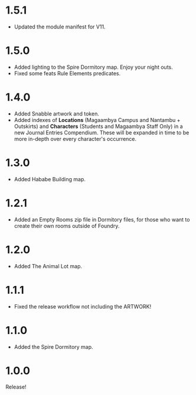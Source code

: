 # 1.5.1
- Updated the module manifest for V11.

# 1.5.0
- Added lighting to the Spire Dormitory map. Enjoy your night outs.
- Fixed some feats Rule Elements predicates.

# 1.4.0
- Added Snabble artwork and token.
- Added indexes of **Locations** (Magaambya Campus and Nantambu + Outskirts) and **Characters** (Students and Magaambya Staff Only) in a new Journal Entries Compendium. These will be expanded in time to be more in-depth over every character's occurrence.

# 1.3.0
- Added Hababe Building map.

# 1.2.1
- Added an Empty Rooms zip file in Dormitory files, for those who want to create their own rooms outside of Foundry.

# 1.2.0
- Added The Animal Lot map.

# 1.1.1
- Fixed the release workflow not including the ARTWORK!

# 1.1.0
- Added the Spire Dormitory map.

# 1.0.0
Release!
